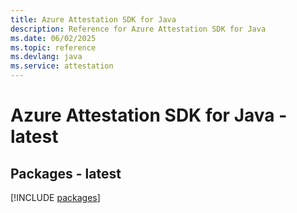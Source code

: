 ```yaml
---
title: Azure Attestation SDK for Java
description: Reference for Azure Attestation SDK for Java
ms.date: 06/02/2025
ms.topic: reference
ms.devlang: java
ms.service: attestation
---
```

# Azure Attestation SDK for Java - latest
## Packages - latest
[!INCLUDE [packages](attestation-index.md)]